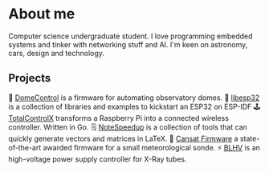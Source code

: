 # About me

Computer science undergraduate student. I love programming embedded systems and tinker with networking stuff and AI.
I'm keen on astronomy, cars, design and technology.

## Projects

🔭 [DomeControl](https://github.com/giuliocorradini/DomeControl) is a firmware for automating observatory domes.
🔨 [libesp32](https://github.com/giuliocorradini/libesp32) is a collection of libraries and examples to kickstart an ESP32 on ESP-IDF
🕹 [TotalControlX](https://github.com/giuliocorradini/TotalControlX) transforms a Raspberry Pi into a connected wireless controller. Written in Go.
🗒 [NoteSpeedup](https://github.com/ITIS-Enrico-Fermi/NoteSpeedup) is a collection of tools that can quickly generate vectors and matrices in LaTeX.
🚀 [Cansat Firmware](https://github.com/ITIS-Enrico-Fermi/cansat_firmware) a state-of-the-art awarded firmware for a small meteorological sonde.
⚡️ [BLHV](https://github.com/ITIS-Enrico-Fermi/BLHV_firmware) is an high-voltage power supply controller for X-Ray tubes.
